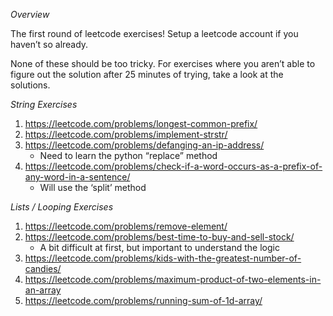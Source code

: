 
*Overview*

The first round of leetcode exercises!
Setup a leetcode account if you haven’t so already.


None of these should be too tricky.
For exercises where you aren’t able to figure out the solution after 25 minutes of trying, take a look at the solutions.


*String Exercises*

1. https://leetcode.com/problems/longest-common-prefix/
2. https://leetcode.com/problems/implement-strstr/
3. https://leetcode.com/problems/defanging-an-ip-address/
    * Need to learn the python “replace” method
4. https://leetcode.com/problems/check-if-a-word-occurs-as-a-prefix-of-any-word-in-a-sentence/
    * Will use the ‘split’ method


*Lists / Looping Exercises*


1. https://leetcode.com/problems/remove-element/
2. https://leetcode.com/problems/best-time-to-buy-and-sell-stock/
    * A bit difficult at first, but important to understand the logic
3. https://leetcode.com/problems/kids-with-the-greatest-number-of-candies/
4. https://leetcode.com/problems/maximum-product-of-two-elements-in-an-array
5. https://leetcode.com/problems/running-sum-of-1d-array/

